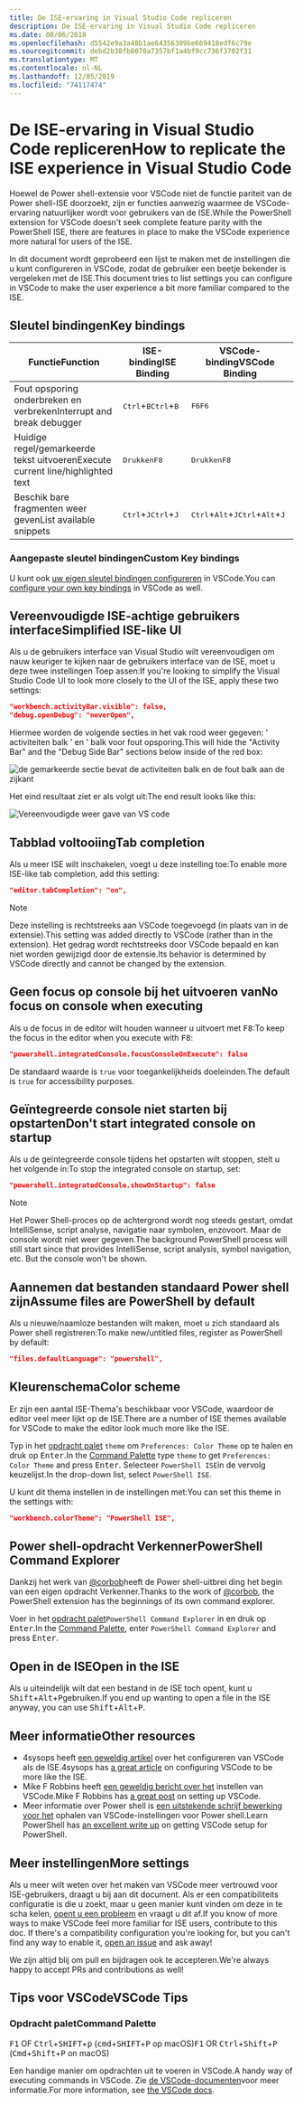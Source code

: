 ```yaml
---
title: De ISE-ervaring in Visual Studio Code repliceren
description: De ISE-ervaring in Visual Studio Code repliceren
ms.date: 08/06/2018
ms.openlocfilehash: d5542e9a3a48b1ae64356309be669418edf6c79e
ms.sourcegitcommit: debd2b38fb8070a7357bf1a4bf9cc736f3702f31
ms.translationtype: MT
ms.contentlocale: nl-NL
ms.lasthandoff: 12/05/2019
ms.locfileid: "74117474"
---
```

# <a name="how-to-replicate-the-ise-experience-in-visual-studio-code"></a><span data-ttu-id="c2bbf-103">De ISE-ervaring in Visual Studio Code repliceren</span><span class="sxs-lookup"><span data-stu-id="c2bbf-103">How to replicate the ISE experience in Visual Studio Code</span></span>

<span data-ttu-id="c2bbf-104">Hoewel de Power shell-extensie voor VSCode niet de functie pariteit van de Power shell-ISE doorzoekt, zijn er functies aanwezig waarmee de VSCode-ervaring natuurlijker wordt voor gebruikers van de ISE.</span><span class="sxs-lookup"><span data-stu-id="c2bbf-104">While the PowerShell extension for VSCode doesn't seek complete feature parity with the PowerShell ISE, there are features in place to make the VSCode experience more natural for users of the ISE.</span></span>

<span data-ttu-id="c2bbf-105">In dit document wordt geprobeerd een lijst te maken met de instellingen die u kunt configureren in VSCode, zodat de gebruiker een beetje bekender is vergeleken met de ISE.</span><span class="sxs-lookup"><span data-stu-id="c2bbf-105">This document tries to list settings you can configure in VSCode to make the user experience a bit more familiar compared to the ISE.</span></span>

## <a name="key-bindings"></a><span data-ttu-id="c2bbf-106">Sleutel bindingen</span><span class="sxs-lookup"><span data-stu-id="c2bbf-106">Key bindings</span></span>

| <span data-ttu-id="c2bbf-107">Functie</span><span class="sxs-lookup"><span data-stu-id="c2bbf-107">Function</span></span>                              | <span data-ttu-id="c2bbf-108">ISE-binding</span><span class="sxs-lookup"><span data-stu-id="c2bbf-108">ISE Binding</span></span>                  | <span data-ttu-id="c2bbf-109">VSCode-binding</span><span class="sxs-lookup"><span data-stu-id="c2bbf-109">VSCode Binding</span></span>                              |
| ----------------                      | -----------                  | --------------                              |
| <span data-ttu-id="c2bbf-110">Fout opsporing onderbreken en verbreken</span><span class="sxs-lookup"><span data-stu-id="c2bbf-110">Interrupt and break debugger</span></span>          | <span data-ttu-id="c2bbf-111"><kbd>Ctrl</kbd>+<kbd>B</kbd></span><span class="sxs-lookup"><span data-stu-id="c2bbf-111"><kbd>Ctrl</kbd>+<kbd>B</kbd></span></span> | <span data-ttu-id="c2bbf-112"><kbd>F6</kbd></span><span class="sxs-lookup"><span data-stu-id="c2bbf-112"><kbd>F6</kbd></span></span>                               |
| <span data-ttu-id="c2bbf-113">Huidige regel/gemarkeerde tekst uitvoeren</span><span class="sxs-lookup"><span data-stu-id="c2bbf-113">Execute current line/highlighted text</span></span> | <span data-ttu-id="c2bbf-114"><kbd>Drukken</kbd></span><span class="sxs-lookup"><span data-stu-id="c2bbf-114"><kbd>F8</kbd></span></span>                | <span data-ttu-id="c2bbf-115"><kbd>Drukken</kbd></span><span class="sxs-lookup"><span data-stu-id="c2bbf-115"><kbd>F8</kbd></span></span>                               |
| <span data-ttu-id="c2bbf-116">Beschik bare fragmenten weer geven</span><span class="sxs-lookup"><span data-stu-id="c2bbf-116">List available snippets</span></span>               | <span data-ttu-id="c2bbf-117"><kbd>Ctrl</kbd>+<kbd>J</kbd></span><span class="sxs-lookup"><span data-stu-id="c2bbf-117"><kbd>Ctrl</kbd>+<kbd>J</kbd></span></span> | <span data-ttu-id="c2bbf-118"><kbd>Ctrl</kbd>+<kbd>Alt</kbd>+<kbd>J</kbd></span><span class="sxs-lookup"><span data-stu-id="c2bbf-118"><kbd>Ctrl</kbd>+<kbd>Alt</kbd>+<kbd>J</kbd></span></span> |

### <a name="custom-key-bindings"></a><span data-ttu-id="c2bbf-119">Aangepaste sleutel bindingen</span><span class="sxs-lookup"><span data-stu-id="c2bbf-119">Custom Key bindings</span></span>

<span data-ttu-id="c2bbf-120">U kunt ook [uw eigen sleutel bindingen configureren](https://code.visualstudio.com/docs/getstarted/keybindings#_custom-keybindings-for-refactorings) in VSCode.</span><span class="sxs-lookup"><span data-stu-id="c2bbf-120">You can [configure your own key bindings](https://code.visualstudio.com/docs/getstarted/keybindings#_custom-keybindings-for-refactorings) in VSCode as well.</span></span>

## <a name="simplified-ise-like-ui"></a><span data-ttu-id="c2bbf-121">Vereenvoudigde ISE-achtige gebruikers interface</span><span class="sxs-lookup"><span data-stu-id="c2bbf-121">Simplified ISE-like UI</span></span>

<span data-ttu-id="c2bbf-122">Als u de gebruikers interface van Visual Studio wilt vereenvoudigen om nauw keuriger te kijken naar de gebruikers interface van de ISE, moet u deze twee instellingen Toep assen:</span><span class="sxs-lookup"><span data-stu-id="c2bbf-122">If you're looking to simplify the Visual Studio Code UI to look more closely to the UI of the ISE, apply these two settings:</span></span>

```json
"workbench.activityBar.visible": false,
"debug.openDebug": "neverOpen",
```

<span data-ttu-id="c2bbf-123">Hiermee worden de volgende secties in het vak rood weer gegeven: ' activiteiten balk ' en ' balk voor fout opsporing.</span><span class="sxs-lookup"><span data-stu-id="c2bbf-123">This will hide the "Activity Bar" and the "Debug Side Bar" sections below inside of the red box:</span></span>

![de gemarkeerde sectie bevat de activiteiten balk en de fout balk aan de zijkant](images/How-To-Replicate-the-ISE-Experience-In-VSCode/1-highlighted-sidebar.png)

<span data-ttu-id="c2bbf-125">Het eind resultaat ziet er als volgt uit:</span><span class="sxs-lookup"><span data-stu-id="c2bbf-125">The end result looks like this:</span></span>

![Vereenvoudigde weer gave van VS code](images/How-To-Replicate-the-ISE-Experience-In-VSCode/2-simplified-ui.png)

## <a name="tab-completion"></a><span data-ttu-id="c2bbf-127">Tabblad voltooiing</span><span class="sxs-lookup"><span data-stu-id="c2bbf-127">Tab completion</span></span>

<span data-ttu-id="c2bbf-128">Als u meer ISE wilt inschakelen, voegt u deze instelling toe:</span><span class="sxs-lookup"><span data-stu-id="c2bbf-128">To enable more ISE-like tab completion, add this setting:</span></span>

```json
"editor.tabCompletion": "on",
```

> [!NOTE]
> <span data-ttu-id="c2bbf-129">Deze instelling is rechtstreeks aan VSCode toegevoegd (in plaats van in de extensie).</span><span class="sxs-lookup"><span data-stu-id="c2bbf-129">This setting was added directly to VSCode (rather than in the extension).</span></span> <span data-ttu-id="c2bbf-130">Het gedrag wordt rechtstreeks door VSCode bepaald en kan niet worden gewijzigd door de extensie.</span><span class="sxs-lookup"><span data-stu-id="c2bbf-130">Its behavior is determined by VSCode directly and cannot be changed by the extension.</span></span>

## <a name="no-focus-on-console-when-executing"></a><span data-ttu-id="c2bbf-131">Geen focus op console bij het uitvoeren van</span><span class="sxs-lookup"><span data-stu-id="c2bbf-131">No focus on console when executing</span></span>

<span data-ttu-id="c2bbf-132">Als u de focus in de editor wilt houden wanneer u uitvoert met <kbd>F8</kbd>:</span><span class="sxs-lookup"><span data-stu-id="c2bbf-132">To keep the focus in the editor when you execute with <kbd>F8</kbd>:</span></span>

```json
"powershell.integratedConsole.focusConsoleOnExecute": false
```

<span data-ttu-id="c2bbf-133">De standaard waarde is `true` voor toegankelijkheids doeleinden.</span><span class="sxs-lookup"><span data-stu-id="c2bbf-133">The default is `true` for accessibility purposes.</span></span>

## <a name="dont-start-integrated-console-on-startup"></a><span data-ttu-id="c2bbf-134">Geïntegreerde console niet starten bij opstarten</span><span class="sxs-lookup"><span data-stu-id="c2bbf-134">Don't start integrated console on startup</span></span>

<span data-ttu-id="c2bbf-135">Als u de geïntegreerde console tijdens het opstarten wilt stoppen, stelt u het volgende in:</span><span class="sxs-lookup"><span data-stu-id="c2bbf-135">To stop the integrated console on startup, set:</span></span>

```json
"powershell.integratedConsole.showOnStartup": false
```

> [!NOTE]
> <span data-ttu-id="c2bbf-136">Het Power Shell-proces op de achtergrond wordt nog steeds gestart, omdat IntelliSense, script analyse, navigatie naar symbolen, enzovoort. Maar de console wordt niet weer gegeven.</span><span class="sxs-lookup"><span data-stu-id="c2bbf-136">The background PowerShell process will still start since that provides IntelliSense, script analysis, symbol navigation, etc. But the console won't be shown.</span></span>

## <a name="assume-files-are-powershell-by-default"></a><span data-ttu-id="c2bbf-137">Aannemen dat bestanden standaard Power shell zijn</span><span class="sxs-lookup"><span data-stu-id="c2bbf-137">Assume files are PowerShell by default</span></span>

<span data-ttu-id="c2bbf-138">Als u nieuwe/naamloze bestanden wilt maken, moet u zich standaard als Power shell registreren:</span><span class="sxs-lookup"><span data-stu-id="c2bbf-138">To make new/untitled files, register as PowerShell by default:</span></span>

```json
"files.defaultLanguage": "powershell",
```

## <a name="color-scheme"></a><span data-ttu-id="c2bbf-139">Kleurenschema</span><span class="sxs-lookup"><span data-stu-id="c2bbf-139">Color scheme</span></span>

<span data-ttu-id="c2bbf-140">Er zijn een aantal ISE-Thema's beschikbaar voor VSCode, waardoor de editor veel meer lijkt op de ISE.</span><span class="sxs-lookup"><span data-stu-id="c2bbf-140">There are a number of ISE themes available for VSCode to make the editor look much more like the ISE.</span></span>

<span data-ttu-id="c2bbf-141">Typ in het [opdracht palet] `theme` om `Preferences: Color Theme` op te halen en druk op <kbd>Enter</kbd>.</span><span class="sxs-lookup"><span data-stu-id="c2bbf-141">In the [Command Palette] type `theme` to get `Preferences: Color Theme` and press <kbd>Enter</kbd>.</span></span>
<span data-ttu-id="c2bbf-142">Selecteer `PowerShell ISE`in de vervolg keuzelijst.</span><span class="sxs-lookup"><span data-stu-id="c2bbf-142">In the drop-down list, select `PowerShell ISE`.</span></span>

<span data-ttu-id="c2bbf-143">U kunt dit thema instellen in de instellingen met:</span><span class="sxs-lookup"><span data-stu-id="c2bbf-143">You can set this theme in the settings with:</span></span>

```json
"workbench.colorTheme": "PowerShell ISE",
```

## <a name="powershell-command-explorer"></a><span data-ttu-id="c2bbf-144">Power shell-opdracht Verkenner</span><span class="sxs-lookup"><span data-stu-id="c2bbf-144">PowerShell Command Explorer</span></span>

<span data-ttu-id="c2bbf-145">Dankzij het werk van [@corbob](https://github.com/corbob)heeft de Power shell-uitbrei ding het begin van een eigen opdracht Verkenner.</span><span class="sxs-lookup"><span data-stu-id="c2bbf-145">Thanks to the work of [@corbob](https://github.com/corbob), the PowerShell extension has the beginnings of its own command explorer.</span></span>

<span data-ttu-id="c2bbf-146">Voer in het [opdracht palet]`PowerShell Command Explorer` in en druk op <kbd>Enter</kbd>.</span><span class="sxs-lookup"><span data-stu-id="c2bbf-146">In the [Command Palette], enter `PowerShell Command Explorer` and press <kbd>Enter</kbd>.</span></span>

## <a name="open-in-the-ise"></a><span data-ttu-id="c2bbf-147">Open in de ISE</span><span class="sxs-lookup"><span data-stu-id="c2bbf-147">Open in the ISE</span></span>

<span data-ttu-id="c2bbf-148">Als u uiteindelijk wilt dat een bestand in de ISE toch opent, kunt u <kbd>Shift</kbd>+<kbd>Alt</kbd>+<kbd>P</kbd>gebruiken.</span><span class="sxs-lookup"><span data-stu-id="c2bbf-148">If you end up wanting to open a file in the ISE anyway, you can use <kbd>Shift</kbd>+<kbd>Alt</kbd>+<kbd>P</kbd>.</span></span>

## <a name="other-resources"></a><span data-ttu-id="c2bbf-149">Meer informatie</span><span class="sxs-lookup"><span data-stu-id="c2bbf-149">Other resources</span></span>

- <span data-ttu-id="c2bbf-150">4sysops heeft [een geweldig artikel](https://4sysops.com/archives/make-visual-studio-code-look-and-behave-like-powershell-ise/) over het configureren van VSCode als de ISE.</span><span class="sxs-lookup"><span data-stu-id="c2bbf-150">4sysops has [a great article](https://4sysops.com/archives/make-visual-studio-code-look-and-behave-like-powershell-ise/) on configuring VSCode to be more like the ISE.</span></span>
- <span data-ttu-id="c2bbf-151">Mike F Robbins heeft [een geweldig bericht over het](https://mikefrobbins.com/2017/08/24/how-to-install-visual-studio-code-and-configure-it-as-a-replacement-for-the-powershell-ise/) instellen van VSCode.</span><span class="sxs-lookup"><span data-stu-id="c2bbf-151">Mike F Robbins has [a great post](https://mikefrobbins.com/2017/08/24/how-to-install-visual-studio-code-and-configure-it-as-a-replacement-for-the-powershell-ise/) on setting up VSCode.</span></span>
- <span data-ttu-id="c2bbf-152">Meer informatie over Power shell is [een uitstekende schrijf bewerking voor het](https://www.learnpwsh.com/setup-vs-code-for-powershell/) ophalen van VSCode-instellingen voor Power shell.</span><span class="sxs-lookup"><span data-stu-id="c2bbf-152">Learn PowerShell has [an excellent write up](https://www.learnpwsh.com/setup-vs-code-for-powershell/) on getting VSCode setup for PowerShell.</span></span>

## <a name="more-settings"></a><span data-ttu-id="c2bbf-153">Meer instellingen</span><span class="sxs-lookup"><span data-stu-id="c2bbf-153">More settings</span></span>

<span data-ttu-id="c2bbf-154">Als u meer wilt weten over het maken van VSCode meer vertrouwd voor ISE-gebruikers, draagt u bij aan dit document. Als er een compatibiliteits configuratie is die u zoekt, maar u geen manier kunt vinden om deze in te scha kelen, [opent u een probleem](https://github.com/PowerShell/vscode-powershell/issues/new/choose) en vraagt u dit af.</span><span class="sxs-lookup"><span data-stu-id="c2bbf-154">If you know of more ways to make VSCode feel more familiar for ISE users, contribute to this doc. If there's a compatibility configuration you're looking for, but you can't find any way to enable it, [open an issue](https://github.com/PowerShell/vscode-powershell/issues/new/choose) and ask away!</span></span>

<span data-ttu-id="c2bbf-155">We zijn altijd blij om pull en bijdragen ook te accepteren.</span><span class="sxs-lookup"><span data-stu-id="c2bbf-155">We're always happy to accept PRs and contributions as well!</span></span>

## <a name="vscode-tips"></a><span data-ttu-id="c2bbf-156">Tips voor VSCode</span><span class="sxs-lookup"><span data-stu-id="c2bbf-156">VSCode Tips</span></span>

### <a name="command-palette"></a><span data-ttu-id="c2bbf-157">Opdracht palet</span><span class="sxs-lookup"><span data-stu-id="c2bbf-157">Command Palette</span></span>

<span data-ttu-id="c2bbf-158"><kbd>F1</kbd> OF <kbd>Ctrl</kbd>+<kbd>SHIFT</kbd>+<kbd>p</kbd> (<kbd>cmd</kbd>+<kbd>SHIFT</kbd>+<kbd>P</kbd> op macOS)</span><span class="sxs-lookup"><span data-stu-id="c2bbf-158"><kbd>F1</kbd> OR <kbd>Ctrl</kbd>+<kbd>Shift</kbd>+<kbd>P</kbd> (<kbd>Cmd</kbd>+<kbd>Shift</kbd>+<kbd>P</kbd> on macOS)</span></span>

<span data-ttu-id="c2bbf-159">Een handige manier om opdrachten uit te voeren in VSCode.</span><span class="sxs-lookup"><span data-stu-id="c2bbf-159">A handy way of executing commands in VSCode.</span></span>
<span data-ttu-id="c2bbf-160">Zie [de VSCode-documenten](https://code.visualstudio.com/docs/getstarted/userinterface#_command-palette)voor meer informatie.</span><span class="sxs-lookup"><span data-stu-id="c2bbf-160">For more information, see [the VSCode docs](https://code.visualstudio.com/docs/getstarted/userinterface#_command-palette).</span></span>

[Opdracht palet]: #command-palette
[Command Palette]: #command-palette
